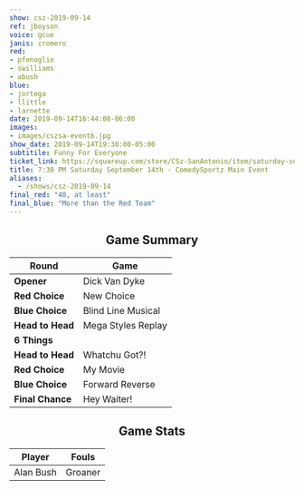 ```yaml
---
show: csz-2019-09-14
ref: jboyson
voice: gcue
janis: cromero
red:
- pfenoglio
- swilliams
- abush
blue:
- jortega
- llittle
- larnette
date: 2019-09-14T16:44:08-06:00
images:
- images/cszsa-event6.jpg
show_date: 2019-09-14T19:30:00-05:00
subtitile: Funny For Everyone
ticket_link: https://squareup.com/store/CSz-SanAntonio/item/saturday-sept-th-pm-comedysportz-main-event-1
title: 7:30 PM Saturday September 14th - ComedySportz Main Event
aliases:
  - /shows/csz-2019-09-14
final_red: "40, at least"
final_blue: "More than the Red Team"
---
```


<center>

## Game Summary

| **Round** | **Game** |
|--------------|------|
| **Opener**       |Dick Van Dyke|
| **Red Choice**   |New Choice|
| **Blue Choice**  |Blind Line Musical|
| **Head to Head** |Mega Styles Replay|
| **6 Things**     |      |
| **Head to Head** |Whatchu Got?!|
| **Red Choice**   |My Movie|
| **Blue Choice**  |Forward Reverse|
| **Final Chance** |Hey Waiter!|

## Game Stats

| **Player** | **Fouls** |
|--------|-------|
|Alan Bush|Groaner|


</center>
